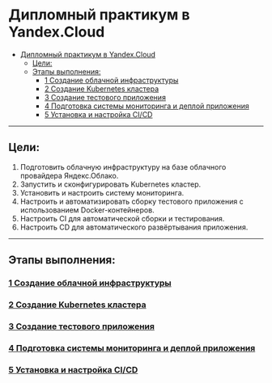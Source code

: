 # Дипломный практикум в Yandex.Cloud
- [Дипломный практикум в Yandex.Cloud](#дипломный-практикум-в-yandexcloud)
  - [Цели:](#цели)
  - [Этапы выполнения:](#этапы-выполнения)
    - [1 Создание облачной инфраструктуры](#1-создание-облачной-инфраструктуры)
    - [2 Создание Kubernetes кластера](#2-создание-kubernetes-кластера)
    - [3 Создание тестового приложения](#3-создание-тестового-приложения)
    - [4 Подготовка cистемы мониторинга и деплой приложения](#4-подготовка-cистемы-мониторинга-и-деплой-приложения)
    - [5 Установка и настройка CI/CD](#5-установка-и-настройка-cicd)

---
## Цели:

1. Подготовить облачную инфраструктуру на базе облачного провайдера Яндекс.Облако.
2. Запустить и сконфигурировать Kubernetes кластер.
3. Установить и настроить систему мониторинга.
4. Настроить и автоматизировать сборку тестового приложения с использованием Docker-контейнеров.
5. Настроить CI для автоматической сборки и тестирования.
6. Настроить CD для автоматического развёртывания приложения.

---
## Этапы выполнения:

### [1 Создание облачной инфраструктуры](./1Part/)
### [2 Создание Kubernetes кластера](./2-Creating-a-Kubernetes%20cluster/)
### [3 Создание тестового приложения](./3-Creating%20a%20test%20application/)
### [4 Подготовка cистемы мониторинга и деплой приложения](./4-Preparation-of-the-monitoring-system-and-deployment-of-the-application/)
### [5 Установка и настройка CI/CD](./5-Installing%20and%20configuring%20CICD/)
